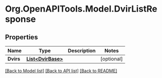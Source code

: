 # Org.OpenAPITools.Model.DvirListResponse
## Properties

Name | Type | Description | Notes
------------ | ------------- | ------------- | -------------
**Dvirs** | [**List&lt;DvirBase&gt;**](DvirBase.md) |  | [optional] 

[[Back to Model list]](../README.md#documentation-for-models) [[Back to API list]](../README.md#documentation-for-api-endpoints) [[Back to README]](../README.md)

